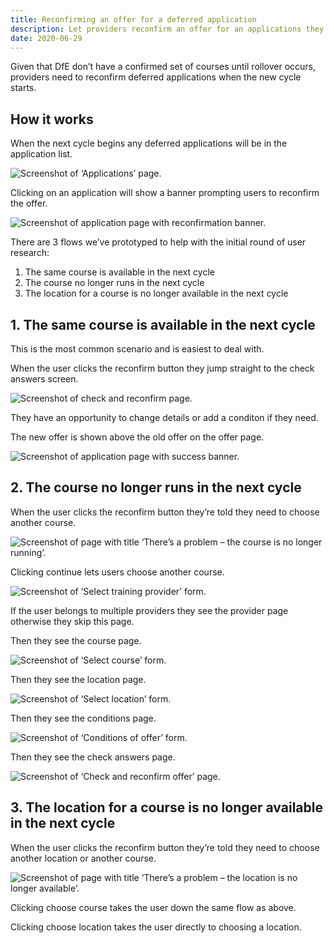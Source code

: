 ```yaml
---
title: Reconfirming an offer for a deferred application
description: Let providers reconfirm an offer for an applications they deferred
date: 2020-06-29
---
```


Given that DfE don’t have a confirmed set of courses until rollover occurs, providers need to reconfirm deferred applications when the new cycle starts.

## How it works

When the next cycle begins any deferred applications will be in the application list.

![Screenshot of ‘Applications’ page.](application-list.png)

Clicking on an application will show a banner prompting users to reconfirm the offer.

![Screenshot of application page with reconfirmation banner.](reconfirm-banner.png)

There are 3 flows we’ve prototyped to help with the initial round of user research:

1. The same course is available in the next cycle
2. The course no longer runs in the next cycle
3. The location for a course is no longer available in the next cycle

## 1. The same course is available in the next cycle

This is the most common scenario and is easiest to deal with.

When the user clicks the reconfirm button they jump straight to the check answers screen.

![Screenshot of check and reconfirm page.](1-check-answers.png)

They have an opportunity to change details or add a conditon if they need.

The new offer is shown above the old offer on the offer page.

![Screenshot of application page with success banner.](1-success.png)

## 2. The course no longer runs in the next cycle

When the user clicks the reconfirm button they’re told they need to choose another course.

![Screenshot of page with title ‘There’s a problem – the course is no longer running’.](2-step1.png)

Clicking continue lets users choose another course.

![Screenshot of ‘Select training provider’ form.](2-step2.png)

If the user belongs to multiple providers they see the provider page otherwise they skip this page.

Then they see the course page.

![Screenshot of ‘Select course’ form.](2-step3.png)

Then they see the location page.

![Screenshot of ‘Select location’ form.](2-step4.png)

Then they see the conditions page.

![Screenshot of ‘Conditions of offer’ form.](2-step5.png)

Then they see the check answers page.

![Screenshot of ‘Check and reconfirm offer’ page.](2-step6.png)

## 3. The location for a course is no longer available in the next cycle

When the user clicks the reconfirm button they’re told they need to choose another location or another course.

![Screenshot of page with title ‘There’s a problem – the location is no longer available’.](3-step1.png)

Clicking choose course takes the user down the same flow as above.

Clicking choose location takes the user directly to choosing a location.
